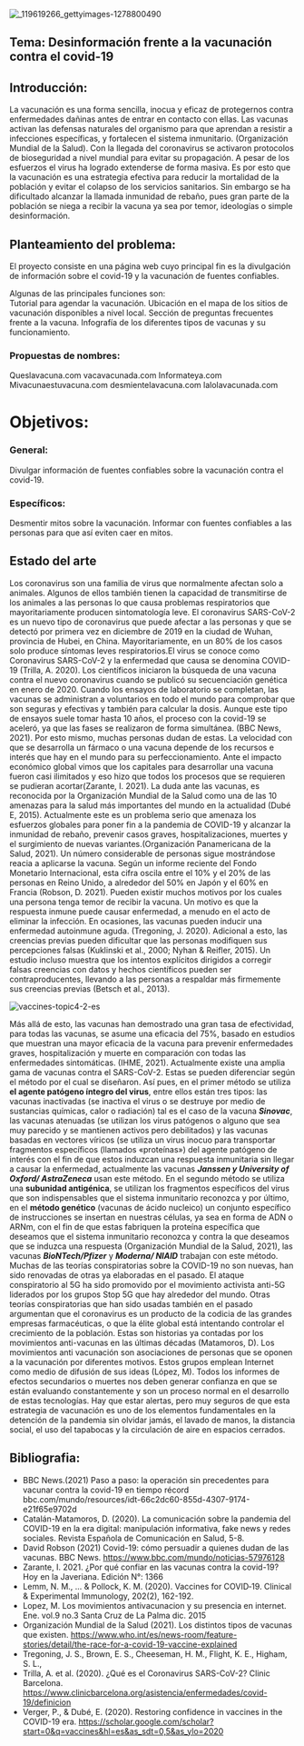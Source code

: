 
![_119619266_gettyimages-1278800490](https://user-images.githubusercontent.com/20816074/129116317-88d7f18e-f216-4583-8db1-929fa10a53b7.jpg)

## Tema: Desinformación frente a la vacunación contra el covid-19

## Introducción:

La vacunación es una forma sencilla, inocua y eficaz de protegernos contra enfermedades dañinas antes de entrar en contacto con ellas. Las vacunas activan las defensas naturales del organismo para que aprendan a resistir a infecciones específicas, y fortalecen el sistema inmunitario. (Organización Mundial de la Salud). 
Con la llegada del coronavirus se activaron protocolos de bioseguridad a nivel mundial para evitar su propagación. A pesar de los esfuerzos el virus ha logrado extenderse de forma masiva. Es por esto que la vacunación es una estrategia efectiva para reducir la mortalidad de la población y evitar el colapso de los servicios sanitarios. Sin embargo se ha dificultado alcanzar la llamada inmunidad de rebaño, pues gran parte de la población se niega a recibir la vacuna ya sea por temor, ideologías o simple desinformación.

## Planteamiento del problema:

El proyecto consiste en una página web cuyo principal fin es la divulgación de información sobre el covid-19 y la vacunación de fuentes confiables.

Algunas de las principales funciones son:  
Tutorial para agendar la vacunación. 
Ubicación en el mapa de los sitios de vacunación disponibles a nivel local. 
Sección de preguntas frecuentes frente a la vacuna. 
Infografía de los diferentes tipos de vacunas y su funcionamiento. 

### Propuestas de nombres: 
Queslavacuna.com
vacavacunada.com
Informateya.com
Mivacunaestuvacuna.com
desmientelavacuna.com
lalolavacunada.com 

# Objetivos:  

### General:
Divulgar información de fuentes confiables sobre la vacunación contra el covid-19.

### Específicos:
Desmentir mitos sobre la vacunación. 
Informar con fuentes confiables a las personas para que así eviten caer en mitos.

## Estado del arte 

Los coronavirus son una familia de virus que normalmente afectan solo a animales. Algunos de ellos también tienen la capacidad de transmitirse de los animales a las personas lo que causa problemas respiratorios que mayoritariamente producen sintomatología leve. El coronavirus SARS-CoV-2 es un nuevo tipo de coronavirus que puede afectar a las personas y que se detectó por primera vez en diciembre de 2019 en la ciudad de Wuhan, provincia de Hubei, en China. Mayoritariamente, en un 80% de los casos solo produce síntomas leves respiratorios.El virus se conoce como Coronavirus SARS-CoV-2 y la enfermedad que causa se denomina COVID-19 (Trilla, A. 2020). Los científicos iniciaron la búsqueda de una vacuna contra el nuevo coronavirus cuando se publicó su secuenciación genética en enero de 2020. Cuando los ensayos de laboratorio se completan, las vacunas se administran a voluntarios en todo el mundo para comprobar que son seguras y efectivas y también para calcular la dosis. Aunque este tipo de ensayos suele tomar hasta 10 años, el proceso con la covid-19 se aceleró, ya que las fases se realizaron de forma simultánea. (BBC News, 2021). Por esto mismo, muchas personas dudan de estas. La velocidad con que se desarrolla un fármaco o una vacuna depende de los recursos e interés que hay en el mundo para su perfeccionamiento. Ante el impacto económico global vimos que los capitales para desarrollar una vacuna fueron casi ilimitados y eso hizo que todos los procesos que se requieren se pudieran acortar(Zarante, I. 2021). La duda ante las vacunas, es reconocida por la Organización Mundial de la Salud como una de las 10 amenazas para la salud más importantes del mundo en la actualidad (Dubé E, 2015). Actualmente este es un problema serio que amenaza los esfuerzos globales para poner fin a la pandemia de COVID-19 y alcanzar la inmunidad de rebaño, prevenir casos graves, hospitalizaciones, muertes y el surgimiento de nuevas variantes.(Organización Panamericana de la Salud, 2021). Un número considerable de personas sigue mostrándose reacia a aplicarse la vacuna. 
Según un informe reciente del Fondo Monetario Internacional, esta cifra oscila entre el 10% y el 20% de las personas en Reino Unido, a alrededor del 50% en Japón y el 60% en Francia (Robson, D. 2021). Pueden existir muchos motivos por los cuales una persona tenga temor de recibir la vacuna. Un motivo es que la respuesta inmune puede causar enfermedad, a menudo en el acto de eliminar la infección. En ocasiones, las vacunas pueden inducir una enfermedad autoinmune aguda. (Tregoning, J. 2020). Adicional a esto, las creencias previas pueden dificultar que las personas modifiquen sus percepciones falsas (Kuklinski et al., 2000; Nyhan & Reifler, 2015). Un estudio incluso muestra que los intentos explícitos dirigidos a corregir falsas creencias con datos y hechos científicos pueden ser  contraproducentes, llevando a las personas a respaldar más firmemente sus creencias previas (Betsch et al., 2013). 

![vaccines-topic4-2-es](https://user-images.githubusercontent.com/20816074/129820285-9cd6bc6a-8308-4157-bab2-a6ee252b8f94.jpg)

Más allá de esto, las vacunas han demostrado una gran tasa de efectividad, para todas las vacunas, se asume una eficacia del 75%, basado en estudios que muestran una mayor eficacia de la vacuna para prevenir enfermedades graves, hospitalización y muerte en comparación con todas las enfermedades sintomáticas. (IHME, 2021). Actualmente existe una amplia gama de vacunas contra el SARS-CoV-2. Estas se pueden diferenciar según el método por el cual se diseñaron. Así pues, en el primer método se utiliza **el agente patógeno íntegro del virus**, entre ellos están tres tipos: las vacunas inactivadas (se inactiva el virus o se destruye por medio de sustancias químicas, calor o radiación) tal es el caso de la vacuna ***Sinovac***, las vacunas atenuadas (se utilizan los virus patógenos o alguno que sea muy parecido y se mantienen activos pero debilitados) y las vacunas basadas en vectores víricos (se utiliza un virus inocuo para transportar fragmentos específicos (llamados «proteínas») del agente patógeno de interés con el fin de que estos induzcan una respuesta inmunitaria sin llegar a causar la enfermedad, actualmente las vacunas ***Janssen y University of Oxford/ AstraZeneca*** usan este método. En el segundo método se utiliza una **subunidad antigénica**, se utilizan los fragmentos específicos del virus que son indispensables que el sistema inmunitario reconozca y por último, en el **método genético** (vacunas de ácido nucleico) un conjunto específico de instrucciones se insertan en nuestras células, ya sea en forma de ADN o ARNm, con el fin de que estas fabriquen la proteína específica que deseamos que el sistema inmunitario reconozca y contra la que deseamos que se induzca una respuesta (Organización Mundial de la Salud, 2021), las vacunas ***BioNTech/Pfizer*** y ***Moderna/ NIAID*** trabajan con este método. 
Muchas de las teorías conspiratorias sobre la COVID-19 no son nuevas, han sido renovadas de otras ya elaboradas en el pasado. El ataque conspiratorio al 5G ha sido promovido por el movimiento activista anti-5G liderados por los grupos Stop 5G que hay alrededor del mundo. Otras teorías conspiratorias que han sido usadas también en el pasado argumentan que el coronavirus es un producto de la codicia de las grandes empresas farmacéuticas, o que la élite global está intentando controlar el crecimiento de la población. Estas son historias ya contadas por los movimientos anti-vacunas en las últimas décadas (Matamoros, D). Los movimientos anti vacunación son asociaciones de personas que se oponen a la vacunación por diferentes motivos. Estos grupos emplean Internet como medio de difusión de sus ideas (López, M). Todos los informes de efectos secundarios o muertes nos deben generar confianza en que se están evaluando constantemente y son un proceso normal en el desarrollo de estas tecnologías. Hay que estar alertas, pero muy seguros de que esta estrategia de vacunación es uno de los elementos fundamentales en la detención de la pandemia sin olvidar jamás, el lavado de manos, la distancia social, el uso del tapabocas y la circulación de aire en espacios cerrados.






## Bibliografia:   


- BBC News.(2021) Paso a paso: la operación sin precedentes para vacunar contra la covid-19 en tiempo récord bbc.com/mundo/resources/idt-66c2dc60-855d-4307-9174-e21f65e9702d
- Catalán-Matamoros, D. (2020). La comunicación sobre la pandemia del COVID-19 en la era digital: manipulación informativa, fake news y redes sociales. Revista Española de Comunicación en Salud, 5-8.
- David Robson (2021) Covid-19: cómo persuadir a quienes dudan de las vacunas. BBC News. https://www.bbc.com/mundo/noticias-57976128
-  Zarante, I. 2021. ¿Por qué confiar en las vacunas contra la covid-19? Hoy en la Javeriana. Edición N°: 1366
- Lemm, N. M., ... & Pollock, K. M. (2020). Vaccines for COVID‐19. Clinical & Experimental Immunology, 202(2), 162-192.
- Lopez, M. Los movimientos antivacunacion y su presencia en internet. Ene. vol.9 no.3 Santa Cruz de La Palma dic. 2015
- Organización Mundial de la Salud (2021). Los distintos tipos de vacunas que existen. https://www.who.int/es/news-room/feature-stories/detail/the-race-for-a-covid-19-vaccine-explained
- Tregoning, J. S., Brown, E. S., Cheeseman, H. M., Flight, K. E., Higham, S. L., 
- Trilla, A. et al. (2020). ¿Qué es el Coronavirus SARS-CoV-2? Clinic Barcelona. https://www.clinicbarcelona.org/asistencia/enfermedades/covid-19/definicion
- Verger, P., & Dubé, E. (2020). Restoring confidence in vaccines in the COVID-19 era.
https://scholar.google.com/scholar?start=0&q=vaccines&hl=es&as_sdt=0,5&as_ylo=2020

